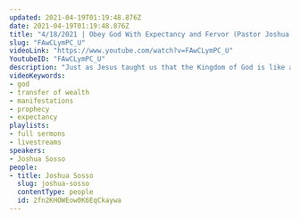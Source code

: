 ```yaml
---
updated: 2021-04-19T01:19:48.876Z
date: 2021-04-19T01:19:48.876Z
title: "4/18/2021 | Obey God With Expectancy and Fervor (Pastor Joshua Sosso)"
slug: "FAwCLymPC_U"
videoLink: "https://www.youtube.com/watch?v=FAwCLymPC_U"
YoutubeID: "FAwCLymPC_U"
description: "Just as Jesus taught us that the Kingdom of God is like a treasure that a man learned of and sold all his possessions for, we must look upon the opportunities God is giving us as something of great value. In Matthew 19, the rich young man couldn't see that the value of becoming a disciple of Jesus was so much more valuable than everything he was giving up. We must be willing to look past our immediate needs, desires, and wants to see beyond to where God wants to lead us. Pastor Josh encourages us to declare that \"God, where you want to take me is better than where I want to take myself.\" Obey God with passion, excitement and fervor and let us see where He takes us this week! This sermon was delivered by Pastor Joshua Sosso at Freedom Fellowship Church International on April 4, 2021.\n"
videoKeywords:
- god
- transfer of wealth
- manifestations
- prophecy
- expectancy
playlists:
- full sermons
- livestreams
speakers:
- Joshua Sosso
people:
- title: Joshua Sosso
  slug: joshua-sosso
  contentType: people
  id: 2fn2KHOWEow0K6EqCkaywa
---
```

